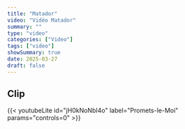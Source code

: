 ```yaml
---
title: "Matador"
video: "Vidéo Matador"
summary: ""
type: "video"
categories: ["Video"]
tags: ["video"]
showSummary: true
date: 2025-03-27
draft: false
---
```


## Clip

{{< youtubeLite id="jH0kNoNbI4o" label="Promets-le-Moi"  params="controls=0" >}}
